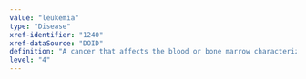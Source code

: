 ```yaml
---
value: "leukemia"
type: "Disease"
xref-identifier: "1240"
xref-dataSource: "DOID"
definition: "A cancer that affects the blood or bone marrow characterized by an abnormal proliferation of blood cells."
level: "4"
---
```

